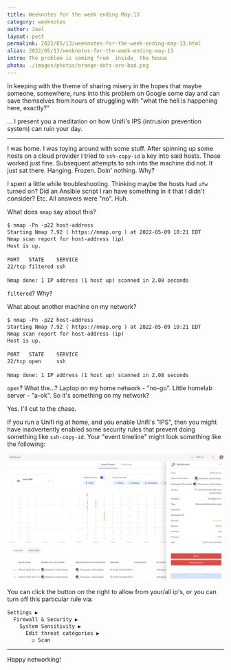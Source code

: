 ```yaml
---
title: Weeknotes for the week ending May.13
category: weeknotes
author: Joel
layout: post
permalink: 2022/05/13/weeknotes-for-the-week-ending-may-13.html
alias: 2022/05/13/weeknotes-for-the-week-ending-may-13
intro: The problem is coming from _inside_ the house
photo: ./images/photos/orange-dots-are-bad.png
---
```


In keeping with the theme of sharing misery in the hopes that maybe someone, somewhere, runs into this problem
on Google some day and can save themselves from hours of struggling with "what the hell is happening here, exactly?"

... I present you a meditation on how Unifi's IPS (intrusion prevention system) can ruin your day.

***

I was home. I was toying around with some stuff. After spinning up some hosts on a cloud provider I tried to
`ssh-copy-id` a key into said hosts. Those worked just fine. Subsequent attempts to ssh into the machine did not. It
just sat there. Hanging. Frozen. Doin' nothing. Why?

I spent a little while troubleshooting. Thinking maybe the hosts had `ufw` turned on? Did an Ansible script
I ran have something in it that I didn't consider? Etc. All answers were "no". Huh.

What does `nmap` say about this?

```
$ nmap -Pn -p22 host-address
Starting Nmap 7.92 ( https://nmap.org ) at 2022-05-09 10:21 EDT
Nmap scan report for host-address (ip)
Host is up.

PORT   STATE    SERVICE
22/tcp filtered ssh

Nmap done: 1 IP address (1 host up) scanned in 2.08 seconds
```

`filtered`? Why?

What about another machine on my network?

```
$ nmap -Pn -p22 host-address
Starting Nmap 7.92 ( https://nmap.org ) at 2022-05-09 10:21 EDT
Nmap scan report for host-address (ip)
Host is up.

PORT   STATE    SERVICE
22/tcp open     ssh

Nmap done: 1 IP address (1 host up) scanned in 2.08 seconds
```

`open`? What the...?  Laptop on my home network - "no-go". Little homelab server - "a-ok". So it's something
on my network?

Yes. I'll cut to the chase.

If you run a Unifi rig at home, and you enable Unifi's "IPS", then you might have inadvertently enabled some security
rules that prevent doing something like `ssh-copy-id`. Your "event timeline" might look something like the following:

![Screenshot of what looked wrong](/images/photos/orange-dots-are-bad.png)

You can click the button on the right to allow from your/all ip's, or you can turn off this particular rule via:

```
Settings ▶
  Firewall & Security ▶
    System Sensitivity ▶
      Edit threat categories ▶
        ☑️ Scan
```

***

Happy networking!
